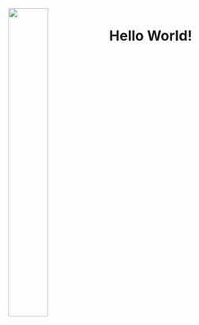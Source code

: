<img src="https://user-images.githubusercontent.com/36246244/104093022-1fc86e80-52cb-11eb-92ef-6a2cb91ebe26.jpg" width="40%" align="left">

<h1> Hello World! </h1>


    
